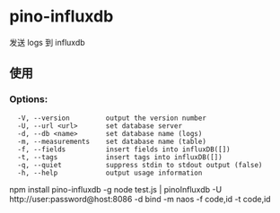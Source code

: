 # pino-influxdb
发送 logs 到 influxdb

## 使用

### Options:
```
  -V, --version         output the version number
  -U, --url <url>       set database server
  -d, --db <name>       set database name (logs)
  -m, --measurements    set database name (table)
  -f, --fields          insert fields into influxDB([])
  -t, --tags            insert tags into influxDB([])
  -q, --quiet           suppress stdin to stdout output (false)
  -h, --help            output usage information
```
npm install pino-influxdb -g
node test.js | pinoInfluxdb -U http://user:password@host:8086 -d bind -m naos -f code,id -t code,id
